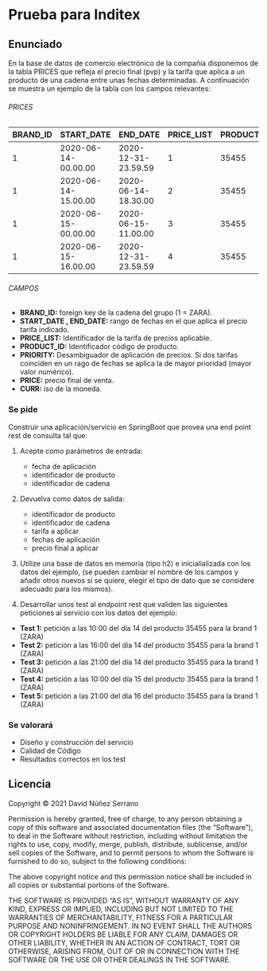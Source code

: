 # Prueba para Inditex

## Enunciado

En la base de datos de comercio electrónico de la compañía disponemos de la tabla
PRICES que refleja el precio final (pvp) y la tarifa que aplica a un producto de 
una cadena entre unas fechas determinadas. A continuación se muestra un ejemplo de
la tabla con los campos relevantes:

###### PRICES
 
BRAND_ID | START_DATE          | END_DATE            | PRICE_LIST | PRODUCT_ID | PRIORITY | PRICE | CURR |
---------|---------------------|---------------------|------------|------------|----------|-------|------
1        | 2020-06-14-00.00.00 | 2020-12-31-23.59.59 | 1          | 35455      | 0        | 35.50 | EUR  |
1        | 2020-06-14-15.00.00 | 2020-06-14-18.30.00 | 2          | 35455      | 1        | 25.45 | EUR  |
1        | 2020-06-15-00.00.00 | 2020-06-15-11.00.00 | 3          | 35455      | 1        | 30.50 | EUR  |
1        | 2020-06-15-16.00.00 | 2020-12-31-23.59.59 | 4          | 35455      | 1        | 38.95 | EUR  |

###### CAMPOS 

- __BRAND_ID:__ foreign key de la cadena del grupo (1 = ZARA).
- __START_DATE , END_DATE:__ rango de fechas en el que aplica el precio tarifa indicado.
- __PRICE_LIST:__ Identificador de la tarifa de precios aplicable.
- __PRODUCT_ID:__ Identificador código de producto.
- __PRIORITY:__ Desambiguador de aplicación de precios. Si dos tarifas coinciden en un rago de fechas se aplica la de mayor prioridad (mayor valor numérico).
- __PRICE:__ precio final de venta.
- __CURR:__ iso de la moneda.

### Se pide

Construir una aplicación/servicio en SpringBoot que provea una end point rest de consulta  tal que:

1. Acepte como parámetros de entrada: 
    - fecha de aplicación
    - identificador de producto
    - identificador de cadena
    
2. Devuelva como datos de salida:
    - identificador de producto
    - identificador de cadena
    - tarifa a aplicar
    - fechas de aplicación
    - precio final a aplicar
 
3. Utilize una base de datos en memoria (tipo h2) e inicialializada con los datos del ejemplo,
(se pueden cambiar el nombre de los campos y añadir otros nuevos si se quiere, elegir el tipo de
dato que se considere adecuado para los mismos).

4. Desarrollar unos test al endpoint rest que validen las siguientes peticiones al servicio con
los datos del ejemplo:
- __Test 1:__ petición a las 10:00 del día 14 del producto 35455   para la brand 1 (ZARA)
- __Test 2:__ petición a las 16:00 del día 14 del producto 35455   para la brand 1 (ZARA)
- __Test 3:__ petición a las 21:00 del día 14 del producto 35455   para la brand 1 (ZARA)
- __Test 4:__ petición a las 10:00 del día 15 del producto 35455   para la brand 1 (ZARA)
- __Test 5:__ petición a las 21:00 del día 16 del producto 35455   para la brand 1 (ZARA)

### Se valorará

- Diseño y construcción del servicio
- Calidad de Código
- Resultados correctos en los test


## Licencia

Copyright © 2021 David Núñez Serrano

Permission is hereby granted, free of charge, to any person obtaining a copy of this software and 
associated documentation files (the “Software”), to deal in the Software without restriction, 
including without limitation the rights to use, copy, modify, merge, publish, distribute, 
sublicense, and/or sell copies of the Software, and to permit persons to whom the Software 
is furnished to do so, subject to the following conditions:

The above copyright notice and this permission notice shall be included in all copies or 
substantial portions of the Software.

THE SOFTWARE IS PROVIDED “AS IS”, WITHOUT WARRANTY OF ANY KIND, EXPRESS OR IMPLIED, 
INCLUDING BUT NOT LIMITED TO THE WARRANTIES OF MERCHANTABILITY, FITNESS FOR A PARTICULAR 
PURPOSE AND NONINFRINGEMENT. IN NO EVENT SHALL THE AUTHORS OR COPYRIGHT HOLDERS BE LIABLE 
FOR ANY CLAIM, DAMAGES OR OTHER LIABILITY, WHETHER IN AN ACTION OF CONTRACT, TORT OR OTHERWISE, 
ARISING FROM, OUT OF OR IN CONNECTION WITH THE SOFTWARE OR THE USE OR OTHER DEALINGS IN THE SOFTWARE.
